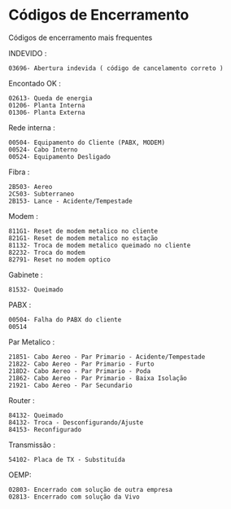 <link href="assets/css/retro.css" rel="stylesheet" type="text/css" />

# Códigos de Encerramento

Códigos de encerramento mais frequentes

INDEVIDO :

	03696- Abertura indevida ( código de cancelamento correto )

Encontado OK :

	02613- Queda de energia
	01206- Planta Interna
	01306- Planta Externa

Rede interna :

	00504- Equipamento do Cliente (PABX, MODEM)
	00524- Cabo Interno
	00524- Equipamento Desligado

Fibra :

	2B503- Aereo
	2C503- Subterraneo
	2B153- Lance - Acidente/Tempestade

Modem :

	811G1- Reset de modem metalico no cliente
	821G1- Reset de modem metalico no estação
	81132- Troca de modem metalico queimado no cliente
	82232- Troca do modem
	82791- Reset no modem optico

Gabinete :
	
	81532- Queimado

PABX :

	00504- Falha do PABX do cliente
	00514

Par Metalico :

	21851- Cabo Aereo - Par Primario - Acidente/Tempestade
	21822- Cabo Aereo - Par Primario - Furto
	218D2- Cabo Aereo - Par Primario - Poda
	21862- Cabo Aereo - Par Primario - Baixa Isolação
	21921- Cabo Aereo - Par Secundario

Router :
	
	84132- Queimado
	84132- Troca - Desconfigurando/Ajuste
	84153- Reconfigurado

Transmissão :

	54102- Placa de TX - Substituída

OEMP:

	02803- Encerrado com solução de outra empresa
	02813- Encerrado com solução da Vivo
